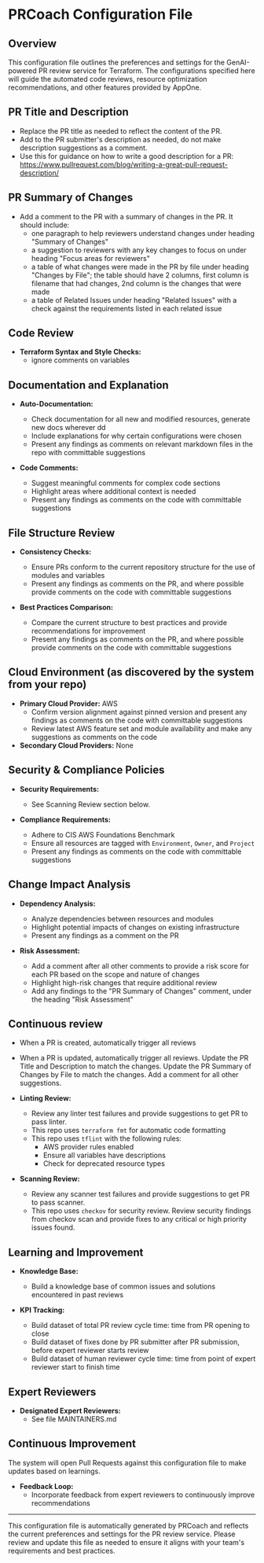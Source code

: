 # PRCoach Configuration File

## Overview
This configuration file outlines the preferences and settings for the GenAI-powered PR review service for Terraform. The configurations specified here will guide the automated code reviews, resource optimization recommendations, and other features provided by AppOne.

## PR Title and Description
  - Replace the PR title as needed to reflect the content of the PR.
  - Add to the PR submitter's description as needed, do not make description suggestions as a comment.
  - Use this for guidance on how to write a good description for a PR: https://www.pullrequest.com/blog/writing-a-great-pull-request-description/ 

## PR Summary of Changes
  - Add a comment to the PR with a summary of changes in the PR. It should include: 
      - one paragraph to help reviewers understand changes under heading "Summary of Changes"
      -  a suggestion to reviewers with any key changes to focus on under heading "Focus areas for reviewers"
      -  a table of what changes were made in the PR by file under heading "Changes by File"; the table should have 2 columns, first column is filename that had changes, 2nd column is the changes that were made
      -  a table of Related Issues under heading "Related Issues" with a check against the requirements listed in each related issue

## Code Review
- **Terraform Syntax and Style Checks:**
  - ignore comments on variables
 
## Documentation and Explanation
- **Auto-Documentation:**
  - Check documentation for all new and modified resources, generate new docs wherever dd
  - Include explanations for why certain configurations were chosen
  - Present any findings as comments on relevant markdown files in the repo with committable suggestions

- **Code Comments:**
  - Suggest meaningful comments for complex code sections
  - Highlight areas where additional context is needed
  - Present any findings as comments on the code with committable suggestions

## File Structure Review
- **Consistency Checks:**
  - Ensure PRs conform to the current repository structure for the use of modules and variables
  - Present any findings as comments on the PR, and where possible provide comments on the code with committable suggestions

- **Best Practices Comparison:**
  - Compare the current structure to best practices and provide recommendations for improvement
  - Present any findings as comments on the PR, and where possible provide comments on the code with committable suggestions

## Cloud Environment (as discovered by the system from your repo)
- **Primary Cloud Provider:** AWS
  - Confirm version alignment against pinned version and present any findings as comments on the code with committable suggestions
  - Review latest AWS feature set and module availability and make any suggestions as comments on the code
- **Secondary Cloud Providers:** None

## Security & Compliance Policies
- **Security Requirements:**
  - See Scanning Review section below.

- **Compliance Requirements:**
  - Adhere to CIS AWS Foundations Benchmark
  - Ensure all resources are tagged with `Environment`, `Owner`, and `Project`
  - Present any findings as comments on the code with committable suggestions


## Change Impact Analysis
- **Dependency Analysis:**
  - Analyze dependencies between resources and modules
  - Highlight potential impacts of changes on existing infrastructure
  - Present any findings as a comment on the PR

- **Risk Assessment:**
  - Add a comment after all other comments to provide a risk score for each PR based on the scope and nature of changes
  - Highlight high-risk changes that require additional review
  - Add any findings to the "PR Summary of Changes" comment, under the heading "Risk Assessment"

## Continuous review
  - When a PR is created, automatically trigger all reviews
  - When a PR is updated, automatically trigger all reviews. Update the PR Title and Description to match the changes. Update the PR Summary of Changes by File to match the changes. Add a comment for all other suggestions.

- **Linting Review:**
  - Review any linter test failures and provide suggestions to get PR to pass linter.
  - This repo uses `terraform fmt` for automatic code formatting
  - This repo uses `tflint` with the following rules:
    - AWS provider rules enabled
    - Ensure all variables have descriptions
    - Check for deprecated resource types

- **Scanning Review:**
  - Review any scanner test failures and provide suggestions to get PR to pass scanner.
  - This repo uses `checkov` for security review. Review security findings from checkov scan and provide fixes to any critical or high priority issues found.

## Learning and Improvement
- **Knowledge Base:**
  - Build a knowledge base of common issues and solutions encountered in past reviews
 
- **KPI Tracking:**
  - Build dataset of total PR review cycle time: time from PR opening to close
  - Build dataset of fixes done by PR submitter after PR submission, before expert reviewer starts review
  - Build dataset of human reviewer cycle time: time from point of expert reviewer start to finish time


## Expert Reviewers
- **Designated Expert Reviewers:**
  - See file MAINTAINERS.md

## Continuous Improvement
The system will open Pull Requests against this configuration file to make updates based on learnings.
- **Feedback Loop:**
  - Incorporate feedback from expert reviewers to continuously improve recommendations


---

This configuration file is automatically generated by PRCoach and reflects the current preferences and settings for the PR review service. Please review and update this file as needed to ensure it aligns with your team's requirements and best practices.
